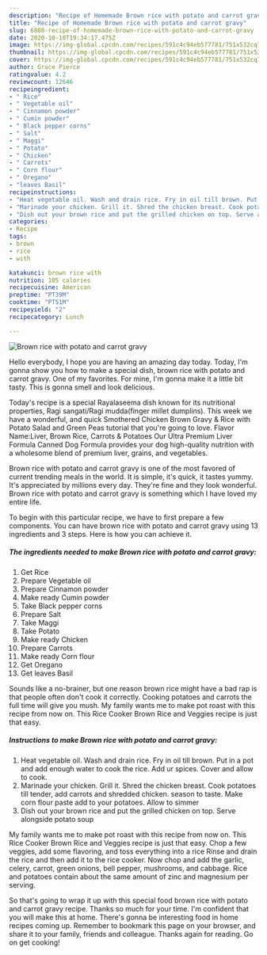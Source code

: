 ```yaml
---
description: "Recipe of Homemade Brown rice with potato and carrot gravy"
title: "Recipe of Homemade Brown rice with potato and carrot gravy"
slug: 6808-recipe-of-homemade-brown-rice-with-potato-and-carrot-gravy
date: 2020-10-10T19:34:17.475Z
image: https://img-global.cpcdn.com/recipes/591c4c94eb577781/751x532cq70/brown-rice-with-potato-and-carrot-gravy-recipe-main-photo.jpg
thumbnail: https://img-global.cpcdn.com/recipes/591c4c94eb577781/751x532cq70/brown-rice-with-potato-and-carrot-gravy-recipe-main-photo.jpg
cover: https://img-global.cpcdn.com/recipes/591c4c94eb577781/751x532cq70/brown-rice-with-potato-and-carrot-gravy-recipe-main-photo.jpg
author: Grace Pierce
ratingvalue: 4.2
reviewcount: 12646
recipeingredient:
- " Rice"
- " Vegetable oil"
- " Cinnamon powder"
- " Cumin powder"
- " Black pepper corns"
- " Salt"
- " Maggi"
- " Potato"
- " Chicken"
- " Carrots"
- " Corn flour"
- " Oregano"
- "leaves Basil"
recipeinstructions:
- "Heat vegetable oil. Wash and drain rice. Fry in oil till brown. Put in a pot and add enough water to cook the rice. Add ur spices. Cover and allow to cook."
- "Marinade your chicken. Grill it. Shred the chicken breast. Cook potatoes till tender, add carrots and shredded chicken. season to taste. Make corn flour paste add to your potatoes. Allow to simmer"
- "Dish out your brown rice and put the grilled chicken on top. Serve alongside potato soup"
categories:
- Recipe
tags:
- brown
- rice
- with

katakunci: brown rice with 
nutrition: 105 calories
recipecuisine: American
preptime: "PT39M"
cooktime: "PT51M"
recipeyield: "2"
recipecategory: Lunch

---
```



![Brown rice with potato and carrot gravy](https://img-global.cpcdn.com/recipes/591c4c94eb577781/751x532cq70/brown-rice-with-potato-and-carrot-gravy-recipe-main-photo.jpg)

Hello everybody, I hope you are having an amazing day today. Today, I'm gonna show you how to make a special dish, brown rice with potato and carrot gravy. One of my favorites. For mine, I'm gonna make it a little bit tasty. This is gonna smell and look delicious.

Today&#39;s recipe is a special Rayalaseema dish known for its nutritional properties, Ragi sangati/Ragi mudda(finger millet dumplins). This week we have a wonderful, and quick Smothered Chicken Brown Gravy &amp; Rice with Potato Salad and Green Peas tutorial that you&#39;re going to love. Flavor Name:Liver, Brown Rice, Carrots &amp; Potatoes Our Ultra Premium Liver Formula Canned Dog Formula provides your dog high-quality nutrition with a wholesome blend of premium liver, grains, and vegetables.

Brown rice with potato and carrot gravy is one of the most favored of current trending meals in the world. It is simple, it's quick, it tastes yummy. It's appreciated by millions every day. They're fine and they look wonderful. Brown rice with potato and carrot gravy is something which I have loved my entire life.


To begin with this particular recipe, we have to first prepare a few components. You can have brown rice with potato and carrot gravy using 13 ingredients and 3 steps. Here is how you can achieve it.

<!--inarticleads1-->

##### The ingredients needed to make Brown rice with potato and carrot gravy:

1. Get  Rice
1. Prepare  Vegetable oil
1. Prepare  Cinnamon powder
1. Make ready  Cumin powder
1. Take  Black pepper corns
1. Prepare  Salt
1. Take  Maggi
1. Take  Potato
1. Make ready  Chicken
1. Prepare  Carrots
1. Make ready  Corn flour
1. Get  Oregano
1. Get leaves Basil


Sounds like a no-brainer, but one reason brown rice might have a bad rap is that people often don&#39;t cook it correctly. Cooking potatoes and carrots the full time will give you mush. My family wants me to make pot roast with this recipe from now on. This Rice Cooker Brown Rice and Veggies recipe is just that easy. 

<!--inarticleads2-->

##### Instructions to make Brown rice with potato and carrot gravy:

1. Heat vegetable oil. Wash and drain rice. Fry in oil till brown. Put in a pot and add enough water to cook the rice. Add ur spices. Cover and allow to cook.
1. Marinade your chicken. Grill it. Shred the chicken breast. Cook potatoes till tender, add carrots and shredded chicken. season to taste. Make corn flour paste add to your potatoes. Allow to simmer
1. Dish out your brown rice and put the grilled chicken on top. Serve alongside potato soup


My family wants me to make pot roast with this recipe from now on. This Rice Cooker Brown Rice and Veggies recipe is just that easy. Chop a few veggies, add some flavoring, and toss everything into a rice Rinse and drain the rice and then add it to the rice cooker. Now chop and add the garlic, celery, carrot, green onions, bell pepper, mushrooms, and cabbage. Rice and potatoes contain about the same amount of zinc and magnesium per serving. 

So that's going to wrap it up with this special food brown rice with potato and carrot gravy recipe. Thanks so much for your time. I'm confident that you will make this at home. There's gonna be interesting food in home recipes coming up. Remember to bookmark this page on your browser, and share it to your family, friends and colleague. Thanks again for reading. Go on get cooking!
